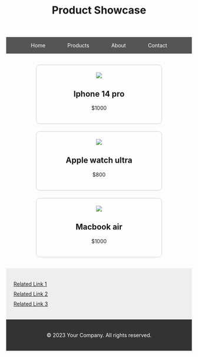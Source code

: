 <!DOCTYPE html>
<html>
<head>
    <title>Styling Example</title>
    <style>
        
        body {
            background-color: #0a0a0bbb;
            font-family: Arial, sans-serif;
            margin: 0;
            padding: 0;
        }

        
        .styled-div {
            background-color: #00000007;
            color: #000000;
            padding: 20px;
        }

        
        h1, h2 {
            font-family: 'Roboto', sans-serif;
        }

       
        section {
            border: 2px solid #cccccc;
            border-radius: 10px;
            padding: 20px;
            margin: 10px;
        }

        section.skills li:hover {
            color: #b6530b; 
            cursor: pointer;
        }
    </style>
</head>
<body>
  
    <div class="styled-div">
        <h1> Gelsberge </h1>
        <p> B.TECH CSE(Spcl.in Data Analytics)</p>
    </div>


   
    <section>
        <h2> Education </h2>
        <p> Karunya University.</p>
    </section>

    <section class="skills">
        <h2>Skills</h2>
        <ul>
            <li>HTML</li>
            <li>CSS</li>
            <li>JavaScript</li>
            <li>python</li>
        </ul>
    </section>


</body>
</html>




<!DOCTYPE html>
<html>
<head>
  <title>Product Showcase</title>
  <style>
    body {
      margin: 0;
      padding: 0;
      font-family: Arial, sans-serif;
    }

    header {
      background-color: #333;
      padding: 20px 0;
      text-align: center;
      color: #fff;
    }

    nav {
      background-color: #555;
      display: flex;
      justify-content: center;
    }

    nav ul {
      list-style: none;
      display: flex;
      padding: 0;
    }

    nav li {
      margin: 0 10px;
    }

    nav a {
      color: #fff;
      text-decoration: none;
      padding: 10px 20px;
    }

    main {
      display: flex;
      flex-wrap: wrap;
      justify-content: center;
      margin: 20px;
    }

    .product-card {
      width: 300px;
      border: 1px solid #ccc;
      margin: 10px;
      padding: 20px;
      text-align: center;
    }

    .product-card img {
      max-width: 100%;
    }

    aside {
      background-color: #eee;
      padding: 20px;
    }

    aside ul {
      list-style: none;
      padding: 0;
    }

    aside li {
      margin: 10px 0;
    }

    footer {
      background-color: #333;
      padding: 20px 0;
      text-align: center;
      color: #fff;
    }
  </style>
</head>
<body>
  <header>
    <h1>Product Showcase</h1>
  </header>

  <nav>
    <ul>
      <li><a href="#">Home</a></li>
      <li><a href="#">Products</a></li>
      <li><a href="#">About</a></li>
      <li><a href="#">Contact</a></li>
    </ul>
  </nav>

  <main>
    <section class="product-card">
      <img src="product1.jpg">
      <h2>Iphone 14 pro</h2>
      <p> $1000 </p>
    </section>
    <section class="product-card">
      <img src="product2.jpg" >
      <h2>Apple watch ultra</h2>
      <p> $800 </p>
    </section>
    <section class="product-card">
      <img src="product3.jpg" >
      <h2>Macbook air</h2>
      <p> $1000 </p>
    </section>
  </main>

  <aside>
    <ul>
      <li><a href="#">Related Link 1</a></li>
      <li><a href="#">Related Link 2</a></li>
      <li><a href="#">Related Link 3</a></li>
    </ul>
  </aside>

  <footer>
    <p>&copy; 2023 Your Company. All rights reserved.</p>
  </footer>
</body>
</html>

